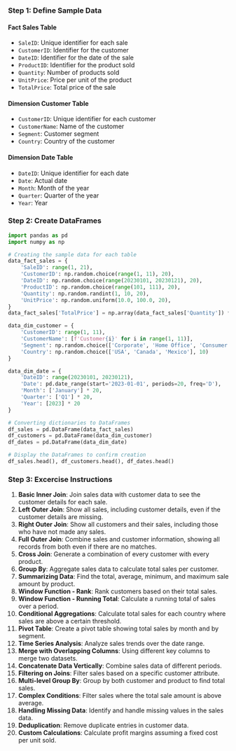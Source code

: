 
### Step 1: Define Sample Data

#### Fact Sales Table
- `SaleID`: Unique identifier for each sale
- `CustomerID`: Identifier for the customer
- `DateID`: Identifier for the date of the sale
- `ProductID`: Identifier for the product sold
- `Quantity`: Number of products sold
- `UnitPrice`: Price per unit of the product
- `TotalPrice`: Total price of the sale

#### Dimension Customer Table
- `CustomerID`: Unique identifier for each customer
- `CustomerName`: Name of the customer
- `Segment`: Customer segment
- `Country`: Country of the customer

#### Dimension Date Table
- `DateID`: Unique identifier for each date
- `Date`: Actual date
- `Month`: Month of the year
- `Quarter`: Quarter of the year
- `Year`: Year

### Step 2: Create DataFrames

```python
import pandas as pd
import numpy as np

# Creating the sample data for each table
data_fact_sales = {
    'SaleID': range(1, 21),
    'CustomerID': np.random.choice(range(1, 11), 20),
    'DateID': np.random.choice(range(20230101, 20230121), 20),
    'ProductID': np.random.choice(range(101, 111), 20),
    'Quantity': np.random.randint(1, 10, 20),
    'UnitPrice': np.random.uniform(10.0, 100.0, 20),
}
data_fact_sales['TotalPrice'] = np.array(data_fact_sales['Quantity']) * np.array(data_fact_sales['UnitPrice'])

data_dim_customer = {
    'CustomerID': range(1, 11),
    'CustomerName': [f'Customer{i}' for i in range(1, 11)],
    'Segment': np.random.choice(['Corporate', 'Home Office', 'Consumer'], 10),
    'Country': np.random.choice(['USA', 'Canada', 'Mexico'], 10)
}

data_dim_date = {
    'DateID': range(20230101, 20230121),
    'Date': pd.date_range(start='2023-01-01', periods=20, freq='D'),
    'Month': ['January'] * 20,
    'Quarter': ['Q1'] * 20,
    'Year': [2023] * 20
}

# Converting dictionaries to DataFrames
df_sales = pd.DataFrame(data_fact_sales)
df_customers = pd.DataFrame(data_dim_customer)
df_dates = pd.DataFrame(data_dim_date)

# Display the DataFrames to confirm creation
df_sales.head(), df_customers.head(), df_dates.head()
```

### Step 3: Excercise Instructions


1. **Basic Inner Join**: Join sales data with customer data to see the customer details for each sale.
2. **Left Outer Join**: Show all sales, including customer details, even if the customer details are missing.
3. **Right Outer Join**: Show all customers and their sales, including those who have not made any sales.
4. **Full Outer Join**: Combine sales and customer information, showing all records from both even if there are no matches.
5. **Cross Join**: Generate a combination of every customer with every product.
6. **Group By**: Aggregate sales data to calculate total sales per customer.
7. **Summarizing Data**: Find the total, average, minimum, and maximum sale amount by product.
8. **Window Function - Rank**: Rank customers based on their total sales.
9. **Window Function - Running Total**: Calculate a running total of sales over a period.
10. **Conditional Aggregations**: Calculate total sales for each country where sales are above a certain threshold.
11. **Pivot Table**: Create a pivot table showing total sales by month and by segment.
12. **Time Series Analysis**: Analyze sales trends over the date range.
13. **Merge with Overlapping Columns**: Using different key columns to merge two datasets.
14. **Concatenate Data Vertically**: Combine sales data of different periods.
15. **Filtering on Joins**: Filter sales based on a specific customer attribute.
16. **Multi-level Group By**: Group by both customer and product to find total sales.
17. **Complex Conditions**: Filter sales where the total sale amount is above average.
18. **Handling Missing Data**: Identify and handle missing values in the sales data.
19. **Deduplication**: Remove duplicate entries in customer data.
20. **Custom Calculations**: Calculate profit margins assuming a fixed cost per unit sold.

